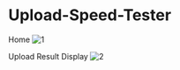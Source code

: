 # Upload-Speed-Tester

Home
![1](https://user-images.githubusercontent.com/64520750/152908218-5cc32a7c-1c5d-438e-9748-ecdb6bc32657.PNG)


Upload Result Display
![2](https://user-images.githubusercontent.com/64520750/152908304-0b043dde-58a5-413f-9ec9-6815b80652d3.PNG)
